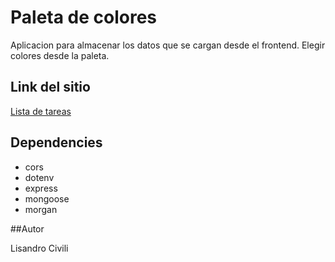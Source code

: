 # Paleta de colores

Aplicacion para almacenar los datos que se cargan desde el frontend. Elegir colores desde la paleta.

## Link del sitio

[Lista de tareas](https://colores-rolling.netlify.app/)

## Dependencies
+ cors
+ dotenv
+ express
+ mongoose
+ morgan

##Autor

Lisandro Civili
